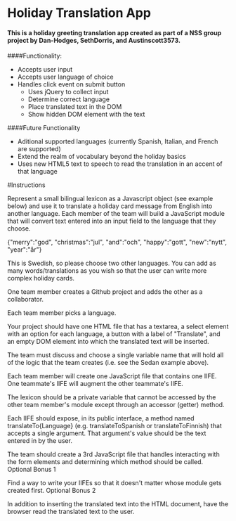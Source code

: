 # Holiday Translation App
#### This is a holiday greeting translation app created as part of a NSS group project by Dan-Hodges, SethDorris, and Austinscott3573.
####Functionality:
* Accepts user input
* Accepts user language of choice
* Handles click event on submit button
  * Uses jQuery to collect input 
  * Determine correct language 
  * Place translated text in the DOM
  * Show hidden DOM element with the text
  
####Future Functionality
* Aditional supported languages (currently Spanish, Italian, and French are supported)
* Extend the realm of vocabulary beyond the holiday basics
* Uses new HTML5 text to speech to read the translation in an accent of that language

#Instructions

Represent a small bilingual lexicon as a Javascript object (see example below) and use it to translate a holiday card message from English into another language. Each member of the team will build a JavaScript module that will convert text entered into an input field to the language that they choose.

{"merry":"god", "christmas":"jul", "and":"och", "happy":"gott", "new":"nytt", "year":"år"}

This is Swedish, so please choose two other languages. You can add as many words/translations as you wish so that the user can write more complex holiday cards.

One team member creates a Github project and adds the other as a collaborator.

Each team member picks a language.

Your project should have one HTML file that has a textarea, a select element with an option for each language, a button with a label of "Translate", and an empty DOM element into which the translated text will be inserted.

The team must discuss and choose a single variable name that will hold all of the logic that the team creates (i.e. see the Sedan example above).

Each team member will create one JavaScript file that contains one IIFE. One teammate's IIFE will augment the other teammate's IIFE.

The lexicon should be a private variable that cannot be accessed by the other team member's module except through an accessor (getter) method.

Each IIFE should expose, in its public interface, a method named translateTo{Language} (e.g. translateToSpanish or translateToFinnish) that accepts a single argument. That argument's value should be the text entered in by the user.

The team should create a 3rd JavaScript file that handles interacting with the form elements and determining which method should be called. Optional Bonus 1

Find a way to write your IIFEs so that it doesn't matter whose module gets created first. Optional Bonus 2

In addition to inserting the translated text into the HTML document, have the browser read the translated text to the user.
